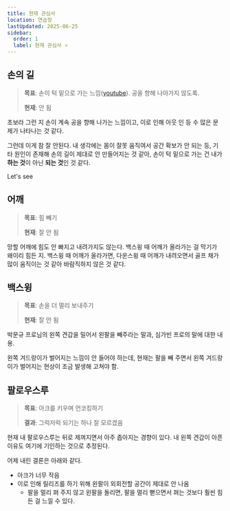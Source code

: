 ```yaml
---
title: 현재 관심사
location: 연습장
lastUpdated: 2025-06-25
sidebar:
  order: 1
  label: 현재 관심사 ⭐
---
```


## 손의 길

> **목표**: 손이 턱 밑으로 가는 느낌([youtube](https://www.youtube.com/watch?v=mFJjUQYyAbI&t=1m57s)). 공을 향해 나아가지 않도록.
>
> **현재**: 안 됨

초보라 그런 지 손이 계속 공을 향해 나가는 느낌이고, 이로 인해 아웃 인 등 수 많은 문제가 나타나는 것 같다.

그런데 이게 참 잘 안된다. 내 생각에는 몸이 잘못 움직여서 공간 확보가 안 되는 등, 기타 원인이 존재해 손의 길이 제대로 안 만들어지는 것 같아, 손이 턱 밑으로 가는 건 내가 **하는 것**이 아닌 **되는 것**인 것 같다.

Let's see

## 어깨

> **목표**: 힘 빼기
>
> **현재**: 잘 안 됨

망할 어깨에 힘도 안 빠지고 내려가지도 않는다.
백스윙 때 어깨가 올라가는 걸 막기가 왜이리 힘든 지.
백스윙 때 어깨가 올라가면, 다운스윙 때 어깨가 내려오면서 골프 채가 많이 움직이는 것 같아 바람직하지 않은 것 같다.

## 백스윙

> **목표**: 손을 더 멀리 보내주기
>
> **현재**: 잘 안 됨

박문규 프로님의 왼쪽 견갑을 밀어서 왼팔을 빼주라는 말과, 심가빈 프로의 말에 대한 내용.

왼쪽 겨드랑이가 벌어지는 느낌이 안 들어야 하는데, 현재는 팔을 빼 주면서 왼쪽 겨드랑이가 벌어지는 현상이 조금 발생해 고쳐야 함.

## 팔로우스루

> **목표**: 아크를 키우며 언코킹하기
>
> **결과**: 그럭저럭 되기는 하나 잘 모르겠음

현재 내 팔로우스루는 뒤로 제껴지면서 아주 좁아지는 경향이 있다.
내 왼쪽 견갑이 아픈 이유도 여기에 기인하는 것으로 추정된다.

어제 내린 결론은 아래와 같다.

- 아크가 너무 작음
- 이로 인해 릴리즈를 하기 위해 왼팔이 외회전할 공간이 제대로 안 나옴
  - 팔을 멀리 펴 주지 않고 왼팔을 돌리면, 팔을 멀리 뻗으면서 펴는 것보다 훨씬 힘든 걸 느낄 수 있다.
